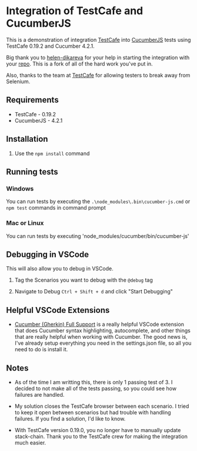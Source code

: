 # Integration of TestCafe and CucumberJS

This is a demonstration of integration [TestCafe](https://github.com/DevExpress/testcafe) into [CucumberJS](https://github.com/cucumber/cucumber-js) tests using TestCafe 0.19.2 and Cucumber 4.2.1.

Big thank you to [helen-dikareva](https://github.com/helen-dikareva/) for your help in starting the integration with your [repo](https://github.com/helen-dikareva/testcafe-cucumber-demo). This is a fork of all of the hard work you've put in. 

Also, thanks to the team at [TestCafe](https://github.com/DevExpress/testcafe) for allowing testers to break away from Selenium.

## Requirements
* TestCafe - 0.19.2
* CucumberJS - 4.2.1

## Installation 

1. Use the `npm install` command

## Running tests

### Windows
You can run tests by executing the `.\node_modules\.bin\cucumber-js.cmd` or `npm test` commands in command prompt

### Mac or Linux
You can run tests by executing 'node_modules/cucumber/bin/cucumber-js'

## Debugging in VSCode

This will also allow you to debug in VSCode. 

1. Tag the Scenarios you want to debug with the `@debug` tag

2. Navigate to Debug `Ctrl + Shift + d` and click "Start Debugging"

## Helpful VSCode Extensions

* [Cucumber (Gherkin) Full Support](https://marketplace.visualstudio.com/items?itemName=alexkrechik.cucumberautocomplete) is a really helpful VSCode extension that does Cucumber syntax highlighting, autocomplete, and other things that are really helpful when working with Cucumber. The good news is, I've already setup everything you need in the settings.json file, so all you need to do is install it. 


## Notes

* As of the time I am writting this, there is only 1 passing test of 3. I decided to not make all of the tests passing, so you could see how failures are handled. 

* My solution closes the TestCafe browser between each scenario. I tried to keep it open between scenarios but had trouble with handling failures. If you find a solution, I'd like to know.

* With TestCafe version 0.19.0, you no longer have to manually update stack-chain. Thank you to the TestCafe crew for making the integration much easier.
